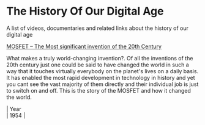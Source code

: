 # The History Of Our Digital Age

A list of videos, documentaries and related links about the history of our digital age

[MOSFET – The Most significant invention of the 20th Century](https://www.youtube.com/watch?v=bHwl8TdEI6k)

What makes a truly world-changing invention?. Of all the inventions of the 20th century just one could be said to have changed the world in such a way that it touches virtually everybody on the planet's lives on a daily basis. It has enabled the most rapid development in technology in history and yet you cant see the vast majority of them directly and their individual job is just to switch on and off. This is the story of the MOSFET and how it changed the world.

| Year	
| 1954 |
<!--stackedit_data:
eyJoaXN0b3J5IjpbODM1ODQwOTc0LC05MDQ5NDU2OTIsMjg5Mj
MxNjgyXX0=
-->